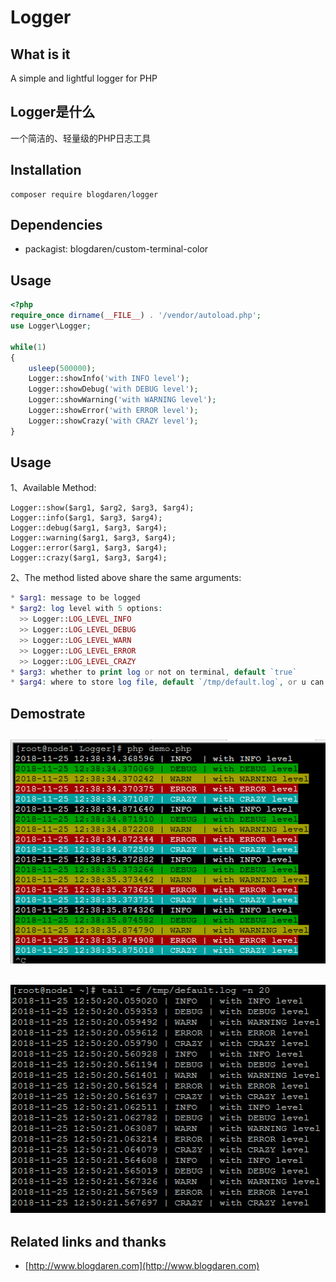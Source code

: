 # Logger

## What is it
A simple and lightful logger for PHP

## Logger是什么
一个简洁的、轻量级的PHP日志工具

## Installation
```
composer require blogdaren/logger
```

## Dependencies
* packagist: blogdaren/custom-terminal-color

## Usage

```php
<?php
require_once dirname(__FILE__) . '/vendor/autoload.php';
use Logger\Logger;

while(1)
{
    usleep(500000);
    Logger::showInfo('with INFO level');
    Logger::showDebug('with DEBUG level');
    Logger::showWarning('with WARNING level');
    Logger::showError('with ERROR level');
    Logger::showCrazy('with CRAZY level');
}
```

## Usage
1、Available Method:
```
Logger::show($arg1, $arg2, $arg3, $arg4);
Logger::info($arg1, $arg3, $arg4);
Logger::debug($arg1, $arg3, $arg4);
Logger::warning($arg1, $arg3, $arg4);
Logger::error($arg1, $arg3, $arg4);
Logger::crazy($arg1, $arg3, $arg4);
```
2、The method listed above share the same arguments:
```php
* $arg1: message to be logged
* $arg2: log level with 5 options: 
  >> Logger::LOG_LEVEL_INFO
  >> Logger::LOG_LEVEL_DEBUG
  >> Logger::LOG_LEVEL_WARN
  >> Logger::LOG_LEVEL_ERROR
  >> Logger::LOG_LEVEL_CRAZY
* $arg3: whether to print log or not on terminal, default `true`
* $arg4: where to store log file, default `/tmp/default.log`, or u can leave it empty then will do nothing
```

## Demostrate
![demo1](https://github.com/blogdaren/Logger/blob/master/media/demo1.png)
----
![demo2](https://github.com/blogdaren/Logger/blob/master/media/demo2.png)
----

## Related links and thanks

* [http://www.blogdaren.com](http://www.blogdaren.com)

